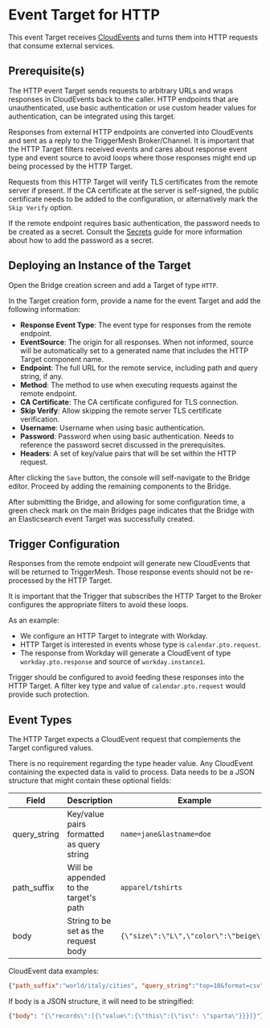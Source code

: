 # Event Target for HTTP

This event Target receives [CloudEvents][ce] and turns them into HTTP requests that consume external services.

## Prerequisite(s)

The HTTP event Target sends requests to arbitrary URLs and wraps responses in CloudEvents back to the caller. HTTP endpoints that are unauthenticated, use basic authentication or use custom header values for authentication, can be integrated using this target.

Responses from external HTTP endpoints are converted into CloudEvents and sent as a reply to the TriggerMesh Broker/Channel. It is important that the HTTP Target filters received events and cares about response event type and event source to avoid loops where those responses might end up being processed by the HTTP Target.

Requests from this HTTP Target will verify TLS certificates from the remote server if present. If the CA certificate at the server is self-signed, the public certificate needs to be added to the configuration, or alternatively mark the `Skip Verify` option.

If the remote endpoint requires basic authentication, the password needs to be created as a secret. Consult the [Secrets](../guides/secrets.md) guide for more information about
how to add the password as a secret.

## Deploying an Instance of the Target

Open the Bridge creation screen and add a Target of type `HTTP`.

In the Target creation form, provide a name for the event Target and add the following information:

* **Response Event Type**: The event type for responses from the remote endpoint.
* **EventSource**: The origin for all responses. When not informed, source will be automatically set to a generated name that includes the HTTP Target component name.
* **Endpoint**: The full URL for the remote service, including path and query string, if any.
* **Method**: The method to use when executing requests against the remote endpoint.
* **CA Certificate**: The CA certificate configured for TLS connection.
* **Skip Verify**: Allow skipping the remote server TLS certificate verification.
* **Username**: Username when using basic authentication.
* **Password**: Password when using basic authentication. Needs to reference the password secret discussed in the prerequisites.
* **Headers**: A set of key/value pairs that will be set within the HTTP request.

After clicking the `Save` button, the console will self-navigate to the Bridge editor. Proceed by adding the remaining components to the Bridge.

After submitting the Bridge, and allowing for some configuration time, a green check mark on the main Bridges page indicates that the Bridge with an Elasticsearch event Target was successfully created.

## Trigger Configuration

Responses from the remote endpoint will generate new CloudEvents that will be returned to TriggerMesh. Those response events should not be re-processed by the HTTP Target.

It is important that the Trigger that subscribes the HTTP Target to the Broker configures the appropriate filters to avoid these loops.

As an example:

- We configure an HTTP Target to integrate with Workday.
- HTTP Target is interested in events whose type is `calendar.pto.request`.
- The response from Workday will generate a CloudEvent of type `workday.pto.response` and source of `workday.instance1`.

Trigger should be configured to avoid feeding these responses into the HTTP Target. A filter key type and value of `calendar.pto.request` would provide such protection.

## Event Types

The HTTP Target expects a CloudEvent request that complements the Target configured values.

There is no requirement regarding the type header value. Any CloudEvent containing the expected data is valid to process. Data needs to be a JSON structure that might contain these optional fields:


| Field | Description | Example |
|--- |--- |--- |
| query_string | Key/value pairs formatted as query string | `name=jane&lastname=doe` |
| path_suffix      | Will be appended to the target's path | `apparel/tshirts` |
| body     | String to be set as the request body | `{\"size\":\"L\",\"color\":\"beige\"}` |

CloudEvent data examples:

```json
{"path_suffix":"world/italy/cities", "query_string":"top=10&format=csv"}
```

If body is a JSON structure, it will need to be stringified:

```json
{"body": "{\"records\":[{\"value\":{\"this\":{\"is\": \"sparta\"}}}]}"}
```

[ce]: https://cloudevents.io
